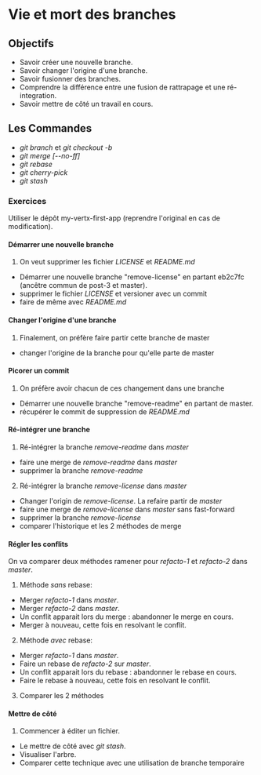 Vie et mort des branches
========================

Objectifs
---------
- Savoir créer une nouvelle branche.
- Savoir changer l'origine d'une branche.
- Savoir fusionner des branches.
- Comprendre la différence entre une fusion de rattrapage et une ré-integration.
- Savoir mettre de côté un travail en cours.

Les Commandes
-------------
- *git branch* et *git checkout -b*
- *git merge [--no-ff]*
- *git rebase*
- *git cherry-pick*
- *git stash*

### Exercices ###
Utiliser le dépôt my-vertx-first-app (reprendre l'original en cas de modification).

#### Démarrer une nouvelle branche ####
1. On veut supprimer les fichier *LICENSE* et *README.md*
  - Démarrer une nouvelle branche "remove-license" en partant eb2c7fc (ancêtre commun de post-3 et master).
  - supprimer le fichier *LICENSE* et versioner avec un commit
  - faire de même avec *README.md*

#### Changer l'origine d'une branche ####
1. Finalement, on préfère faire partir cette branche de master
  - changer l'origine de la branche pour qu'elle parte de master

#### Picorer un commit ####
1. On préfère avoir chacun de ces changement dans une branche
  - Démarrer une nouvelle branche "remove-readme" en partant de master.
  - récupérer le commit de suppression de *README.md*

#### Ré-intégrer une branche ####
1. Ré-intégrer la branche *remove-readme* dans *master*
  - faire une merge de *remove-readme* dans *master*
  - supprimer la branche *remove-readme*
2. Ré-intégrer la branche *remove-license* dans *master*
  - Changer l'origin de *remove-license*. La refaire partir de *master*
  - faire une merge de *remove-license* dans *master* sans fast-forward
  - supprimer la branche *remove-license*
  - comparer l'historique et les 2 méthodes de merge

#### Régler les conflits ####
On va comparer deux méthodes ramener pour *refacto-1* et *refacto-2* dans *master*.

1. Méthode *sans* rebase:
  - Merger *refacto-1* dans *master*.
  - Merger *refacto-2* dans *master*.
  - Un conflit apparait lors du merge : abandonner le merge en cours.
  - Merger à nouveau, cette fois en resolvant le conflit.

2. Méthode *avec* rebase:
  - Merger *refacto-1* dans *master*.
  - Faire un rebase de *refacto-2* sur *master*.
  - Un conflit apparait lors du rebase : abandonner le rebase en cours.
  - Faire le rebase à nouveau, cette fois en resolvant le conflit.

3. Comparer les 2 méthodes

#### Mettre de côté ####
1. Commencer à éditer un fichier. 
  - Le mettre de côté avec *git stash*.
  - Visualiser l'arbre.
  - Comparer cette technique avec une utilisation de branche temporaire
